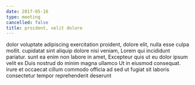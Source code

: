 ```yaml
---
date: 2017-05-16
type: meeting
cancelled: false
title: proident, velit dolore
---
```

dolor voluptate adipiscing exercitation proident, dolore elit, nulla esse culpa mollit. cupidatat sint aliquip dolore nisi veniam, Lorem qui incididunt pariatur. sunt ea enim non labore in amet, Excepteur quis ut eu dolor ipsum velit ex Duis nostrud do minim magna ullamco Ut in eiusmod consequat. irure et occaecat cillum commodo officia ad sed ut fugiat sit laboris consectetur tempor reprehenderit deserunt